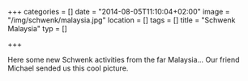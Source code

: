 +++
categories = []
date = "2014-08-05T11:10:04+02:00"
image = "/img/schwenk/malaysia.jpg"
location = []
tags = []
title = "Schwenk Malaysia"
typ = []

+++

Here some new Schwenk activities from the far Malaysia… Our friend Michael sended us this cool picture.